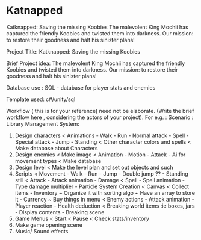 # Katnapped
Katknapped: Saving the missing Koobies The malevolent King Mochii has captured the friendly Koobies and twisted them into darkness. Our mission: to restore their goodness and halt his sinister plans!

Project Title: Katknapped: Saving the missing Koobies 
 
Brief Project idea:  The malevolent King Mochii has captured the friendly Koobies and twisted them into darkness. Our mission: to restore their goodness and halt his sinister plans!
 
Database use : SQL - database for player stats and enemies 
 
Template used: c#/unity/sql  
 
Workflow ( this is for your reference) need not be elaborate. 
(Write the brief workflow here , considering the actors of your project). 
For e.g. : Scenario : Library Management System: 
1. Design characters
       < Animations 
            - Walk 
            - Run
            - Normal attack 
            - Spell 
            - Special attack 
            - Jump 
            - Standing 
        < Other character colors and spells 
        < Make database about Characters
2. Design enemies
        < Make image 
        < Animation 
            - Motion 
            - Attack
            - Ai for movement types
        < Make database  
3.  Design level
        < Make the level plan and set out objects and such 
4. Scripts
         < Movement
                - Walk 
                - Run 
                - Jump
                - Double jump ?? 
                - Standing still 
         < Attack 
              - Attack animation
              - Damage 
         < Spell
              - Spell animation 
              - Type damage multiplier 
              - Particle System Creation 
         < Canvas
         < Collect items
               - Inventory 
                     ~ Organize it with sorting algo 
                     ~ Have an array to store it 
               - Currency 
                     ~ Buy things in menu
          < Enemy actions 
                - Attack animation
                - Player reaction 
                - Health deduction 
          < Breaking world items :ie boxes, jars
                - Display contents 
                - Breaking scene  
5. Game Menus
       < Start
       < Pause
       < Check stats/inventory 
6. Make game opening scene 
7. Music/ Sound effects 



